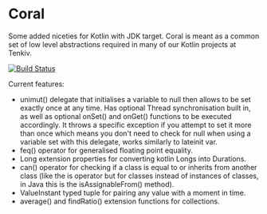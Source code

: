 # Coral
Some added niceties for Kotlin with JDK target. Coral is meant as a common set of low level abstractions required in many of our Kotlin projects at Tenkiv.

[![Build Status](https://travis-ci.org/Tenkiv/Coral-JDK.svg?branch=master)](https://travis-ci.org/Tenkiv/Coral-JDK)

Current features:
* unimut() delegate that initialises a variable to null then allows to be set exactly once at any time.
Has optional Thread synchronisation built in, as well as optional onSet() and onGet() functions to be executed
accordingly. It throws a specific exception if you attempt to set it more than once which means you don't need to check
for null when using a variable set with this delegate, works similarly to lateinit var.
* feq() operator for generalised floating point equality.
* Long extension properties for converting kotlin Longs into Durations.
* can() operator for checking if a class is equal to or inherits from another class (like the is operator but for classes instead of instances of classes, in Java this is the isAssignableFrom() method).
* ValueInstant typed tuple for pairing any value with a moment in time.
* average() and findRatio() extension functions for collections.

